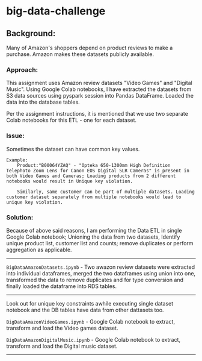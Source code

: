 # big-data-challenge


## **Background**:

Many of Amazon's shoppers depend on product reviews to make a purchase. Amazon makes these datasets publicly available.

### **Approach**:

This assignment uses Amazon review datasets "Video Games" and "Digital Music". Using Google Colab notebooks, I have extracted the datasets from S3 data sources using pyspark session into Pandas DataFrame. Loaded the data into the database tables.

Per the assignment instructions, it is mentioned that we use two separate Colab notebooks for this ETL - one for each dataset. 

### **Issue**:

Sometimes the dataset can have common key values. 

    Example: 
        Product:"B00064YZAQ" - "Opteka 650-1300mm High Definition Telephoto Zoom Lens for Canon EOS Digital SLR Cameras" is present in both Video Games and Cameras; Loading products from 2 different notebooks would result in Unique key violation.

        Similarly, same customer can be part of multiple datasets. Loading customer dataset separately from multiple notebooks would lead to unique key violation.

### **Solution**:

Because of above said reasons, I am performing the Data ETL in single Google Colab notebook; Unioning the data from two datasets, Identify unique product list, customer list and counts; remove duplicates or perform aggregation as applicable. 

---

`BigDataAmazonDatasets.ipynb` - Two awazon review datasets were extracted into individual dataframes, merged the two dataframes using union into one, transformed the data to remove duplicates and for type conversion and finally loaded the dataframe into RDS tables.

---

Look out for unique key constraints awhile executing single dataset notebook and the DB tables have data from other dattasets too.

`BigDataAmazonVideoGames.ipynb` - Google Colab notebook to extract, transform and load the Video games dataset.

`BigDataAmazonDigitalMusic.ipynb` - Google Colab notebook to extract, transform and load the Digital music dataset. 

  
---